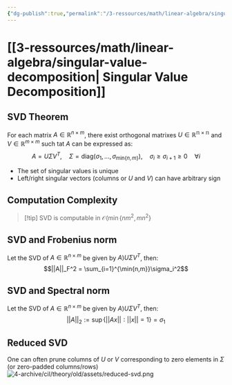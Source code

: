 ```yaml
---
{"dg-publish":true,"permalink":"/3-ressources/math/linear-algebra/singular-value-decomposition/","tags":["math"],"created":"","updated":""}
---
```


# [[3-ressources/math/linear-algebra/singular-value-decomposition\| Singular Value Decomposition]]

## SVD Theorem
For each matrix $A \in \mathbb{R}^{n \times m}$, there exist orthogonal matrixes $U \in \mathbb{R^{n \times n}}$ and $V \in \mathbb{R}^{m \times m}$ such tat $A$ can be expressed as:
$$
A = U\Sigma V^T, \quad \Sigma= \text{diag}(\sigma_1, \dots, \sigma_{\text{min}\{n,m\}}), \quad \sigma_i \geq \sigma_{i+1} \geq 0 \quad \forall i$$
* The set of singular values is unique
* Left/right singular vectors (columns or $U$ and $V$) can have arbitrary sign

## Computation Complexity
>[!tip] SVD is computable in $\mathcal{O}(\min\{nm^2, mn^2\}$


## SVD and Frobenius norm
Let the SVD of $A \in \mathbb{R}^{n \times m}$ be given by $A ) U\Sigma V^T$, then:
$$||A||_F^2 = \sum_{i=1}^{\min{n,m}}\sigma_i^2$$
## SVD and Spectral norm
Let the SVD of $A \in \mathbb{R}^{n \times m}$ be given by $A ) U\Sigma V^T$, then:
$$
||A||_2 := \sup\{||Ax||: ||x|| = 1\} = \sigma_1$$
## Reduced SVD
One can often prune columns of $U$ or $V$ corresponding to zero elements in $\Sigma$ (or zero-padded columns/rows)
![4-archive/cil/theory/old/assets/reduced-svd.png](/img/user/4-archive/cil/theory/old/assets/reduced-svd.png)